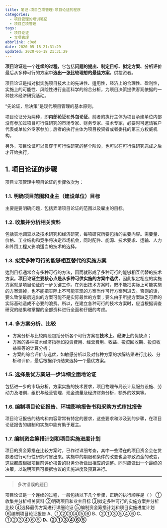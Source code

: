 ```yaml
---
title: 笔记-项目立项管理-项目论证的程序
categories:
  - 项目管理的培训笔记
  - 项目立项管理
tags:
  - 项目论证
  - 立项管理
abbrlink: c0ed
date: 2020-05-18 21:31:29
updated: 2020-05-18 21:31:29
---
```



**项目论证**是一个**连续的过程**，它包括**问题的提出、制定目标、拟定方案、分析评价**最后从多种可行的方案中**选出一张比较理想的最佳方案**，供投资者。

项目论证是指对拟实施项目技术上的先进性、适用性，经济上的合理性、盈利性，实施上的可能性、风险性进行全面科学的综合分析，为项目决策提供客观依据的一种技术经济研究活动。

<!-- more -->

“先论证，后决策”是现代项目管理的基本原则。

项目论证分为两种，即**内部论证**和**外包论证**。前者的执行主体为项目承建单位内部没有参加过项目可行性研究的市场专家、财务专家、技术专家，必要时可邀请客户代表或单位外专家参加；后者的执行主体为项目投资者或者委托的第三方权威机构。

另外，项目论证可以贯穿于可行性研究的整个阶段，也可以在可行性研究完成之后才开始执行，

## 1. 项目论证的步骤

项目立项管理中项目论证的步骤依次为：

### 1.1. 明确项目范围和业主（建设单位）目标

主要是要明确问题，包括弄清项目论证的范围以及雇主的目标。

### 1.2. 收集并分析相关资料

包括实地调查以及技术研究和经济研究，每项研究所要包括的主要内容。需要量、价格、工业结构和竞争将决定市场机会，同时配件、能源、技术要求、运输、人力和外围工程又影响适当的技术的选择。

### 1.3. 拟定多种可行的能够相互替代的实施方案

达到目标通常会有多种可行的方法，因而就形成了多种可行的能够相互代替的技术方案。**项目论证主要核心点是从多种可供实施的方案中选优**，因此拟定相应的实施方案就是项目论证的一步关键工作。在列出技术方案时，既不能把实际上可能实施的方案漏掉，也不能把实际上不可能实现的方案当作可行方案列进去。否则的话，要么致使最后选出的方案可能不是实际最优的方案；要么由于所提方案缺乏可靠的实际基础造成不必要的浪费。所以，在建立各种可行的技术方案时，应当根据调查研究的结果和掌握的全部资料进行全面和仔细的考虑。

### 1.4. 多方案分析、比较

- 方案分析与比较阶段包括分析各个可行方案在**技术上、经济上**的优缺点；
- 方案的各种技术经济指标如投资费用、经营费用、收益、投资回收期、投资收益率等的计算分析；
- 方案的综合评价与选优，如敏感分析以及对各种方案的求解结果进行比较、分析和评价，最后根据评价结果选择一个最优方案。

### 1.5. 选择最优方案进一步详细全面地论证

包括进一步的市场分析，方案实施的技术要求，项目物理布局设计及服务设施、劳动力及培训，组织与经营管理，现金流量及经济财务分析，额外的效果等。

### 1.6. 编制项目论证报告、环境影响报告书和采购方式审批报告

项目论证报告的结构和内容常常有特定的要求，这些要求和涉及到的步骤，在项目论证报告的编制和实施中能有助于雇主。

### 1.7. 编制资金筹措计划和项目实施进度计划

项目的资金筹措在比较方案时，已作过详细考查，其中一些潜在的项目资金会在贷款者进行可行性研究时冒出来。实施中的期限和条件的改变也会导致资金的改变，这些都应根据项目前评价报告的财务分析做出相应的调整。同时应做出一个最终的决策，以说明项目可根据协议的实施进度及预算进行。

---

> 多次错误的题目

项目论证是一个连续的过程，一般包括以下几个步骤，正确的执行顺序是（  ）
①收集并分析相关资料
②明确项目和业主目标
③拟定多种可行的实施方案并分析比较
④选择最优方案进行详细论证
⑤编制资金筹措计划和项目实施进度计划
⑥编制项目论证报告
A、①②③④⑤⑥
B、②①③⑤④⑥
C、①②③④⑥⑤
**D、②①③④⑥⑤**
